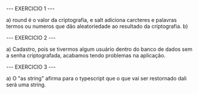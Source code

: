 --- EXERCICIO 1 ---

a) round é o valor da criptografia, e salt adiciona carcteres e palavras termos ou numeros que dão aleatoriedade ao resultado da criptografia.
b)

--- EXERCICIO 2 ---

a) Cadastro, pois se tivermos algum usuário dentro do banco de dados sem a senha criptografada, acabamos tendo problemas na aplicação.

--- EXERCICIO 3 ---

a) O "as string" afirma para o typescript que o que vai ser restornado dali será uma string.